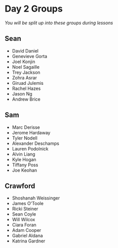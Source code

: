 # Day 2 Groups
*You will be split up into these groups during lessons*

## Sean
- David Daniel
- Genevieve Gorta
- Joel Konjin
- Noel Sagaille
- Trey Jackson
- Zohra Asrar
- Giruad Julemis
- Rachel Hazes
- Jason Ng
- Andrew Brice

## Sam
- Marc Derisse
- Jerome Hardaway
- Tyler Nodell
- Alexander Deschamps
- Lauren Podolnick
- Alvin Liang
- Kyle Hogan
- Tiffany Poss
- Joe Keohan

## Crawford
- Shoshanah Weissinger
- James O'Toole
- Ricki Steiner
- Sean Coyle
- Will Wilcox
- Ciara Foran
- Adam Cooper
- Gabriel Aldana
- Katrina Gardner
